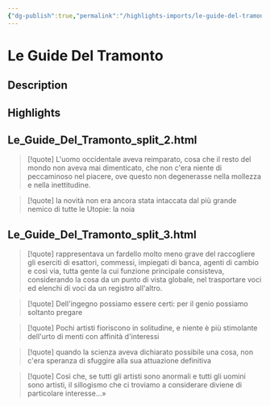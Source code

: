 ```yaml
---
{"dg-publish":true,"permalink":"/highlights-imports/le-guide-del-tramonto/","title":"Le Guide Del Tramonto"}
---
```



# Le Guide Del Tramonto

## Description

## Highlights

## Le_Guide_Del_Tramonto_split_2.html







> [!quote]
> L'uomo occidentale aveva reimparato, cosa che il resto del mondo non aveva mai dimenticato, che non c'era niente di peccaminoso nel piacere, ove questo non degenerasse nella mollezza e nella inettitudine.
> 











> [!quote]
> la novità non era ancora stata intaccata dal più grande nemico di tutte le Utopie: la noia
> 





## Le_Guide_Del_Tramonto_split_3.html







> [!quote]
> rappresentava un fardello molto meno grave del raccogliere gli eserciti di esattori, commessi, impiegati di banca, agenti di cambio e così via, tutta gente la cui funzione principale consisteva, considerando la cosa da un punto di vista globale, nel trasportare voci ed elenchi di voci da un registro all'altro.
> 











> [!quote]
> Dell'ingegno possiamo essere certi: per il genio possiamo soltanto pregare
> 











> [!quote]
> Pochi artisti fioriscono in solitudine, e niente è più stimolante dell'urto di menti con affinità d'interessi
> 











> [!quote]
> quando la scienza aveva dichiarato possibile una cosa, non c'era speranza di sfuggire alla sua attuazione definitiva
> 











> [!quote]
> Così che, se tutti gli artisti sono anormali e tutti gli uomini sono artisti, il sillogismo che ci troviamo a considerare diviene di particolare interesse...»
> 




